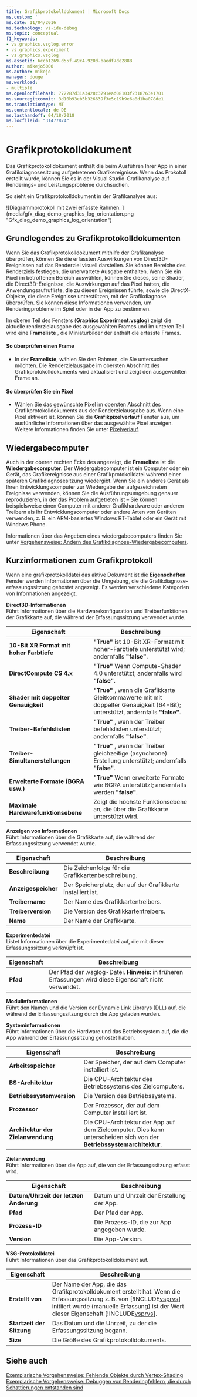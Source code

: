 ```yaml
---
title: Grafikprotokolldokument | Microsoft Docs
ms.custom: ''
ms.date: 11/04/2016
ms.technology: vs-ide-debug
ms.topic: conceptual
f1_keywords:
- vs.graphics.vsglog.error
- vs.graphics.experiment
- vs.graphics.vsglog
ms.assetid: 6ccb1269-d55f-49c4-920d-baedf7de2888
author: mikejo5000
ms.author: mikejo
manager: douge
ms.workload:
- multiple
ms.openlocfilehash: 772287d31a3428c3791ead08103f2318763e1701
ms.sourcegitcommit: 3d10b93eb5b326639f3e5c19b9e6a8d1ba078de1
ms.translationtype: MT
ms.contentlocale: de-DE
ms.lasthandoff: 04/18/2018
ms.locfileid: "31477874"
---
```

# <a name="graphics-log-document"></a>Grafikprotokolldokument
Das Grafikprotokolldokument enthält die beim Ausführen Ihrer App in einer Grafikdiagnosesitzung aufgetretenen Grafikereignisse. Wenn das Prokotoll erstellt wurde, können Sie es in der Visual Studio-Grafikanalyse auf Renderings- und Leistungsprobleme durchsuchen.  
  
 So sieht ein Grafikprotokolldokument in der Grafikanalyse aus:  
  
 ![Diagrammprotokoll mit zwei erfasste Rahmen. ] (media/gfx_diag_demo_graphics_log_orientation.png "Gfx_diag_demo_graphics_log_orientation")  
  
## <a name="understanding-graphics-log-documents"></a>Grundlegendes zu Grafikprotokolldokumenten  
 Wenn Sie das Grafikprotokolldokument mithilfe der Grafikanalyse überprüfen, können Sie die erfassten Auswirkungen von Direct3D-Ereignissen auf das Renderziel visuell darstellen. Sie können Bereiche des Renderziels festlegen, die unerwartete Ausgabe enthalten. Wenn Sie ein Pixel im betroffenen Bereich auswählen, können Sie dieses, seine Shader, die Direct3D-Ereignisse, die Auswirkungen auf das Pixel hatten, die Anwendungsaufrufliste, die zu diesen Ereignissen führte, sowie die DirectX-Objekte, die diese Ereignisse unterstützen, mit der Grafikdiagnose überprüfen. Sie können diese Informationen verwenden, um Renderingprobleme im Spiel oder in der App zu bestimmen.  
  
 Im oberen Teil des Fensters (**Graphics Experiment.vsglog**) zeigt die aktuelle renderzielausgabe des ausgewählten Frames und im unteren Teil wird eine **Frameliste** , die Miniaturbilder der enthält die erfasste Frames.  
  
#### <a name="to-inspect-a-frame"></a>So überprüfen einen Frame  
  
-   In der **Frameliste**, wählen Sie den Rahmen, die Sie untersuchen möchten. Die Renderzielausgabe im obersten Abschnitt des Grafikprotokolldokuments wird aktualisiert und zeigt den ausgewählten Frame an.  
  
#### <a name="to-inspect-a-pixel"></a>So überprüfen Sie ein Pixel  
  
-   Wählen Sie das gewünschte Pixel im obersten Abschnitt des Grafikprotokolldokuments aus der Renderzielausgabe aus. Wenn eine Pixel aktiviert ist, können Sie die **Grafikpixelverlauf** Fenster aus, um ausführliche Informationen über das ausgewählte Pixel anzeigen. Weitere Informationen finden Sie unter [Pixelverlauf](graphics-pixel-history.md).  
  
## <a name="playback-machine"></a>Wiedergabecomputer  
 Auch in der oberen rechten Ecke des angezeigt, die **Frameliste** ist die **Wiedergabecomputer**. Der Wiedergabecomputer ist ein Computer oder ein Gerät, das Grafikereignisse aus einer Grafikprotokolldatei während einer späteren Grafikdiagnosesitzung wiedergibt. Wenn Sie ein anderes Gerät als Ihren Entwicklungscomputer zur Wiedergabe der aufgezeichneten Ereignisse verwenden, können Sie die Ausführungsumgebung genauer reproduzieren, in der das Problem aufgetreten ist – Sie können beispielsweise einen Computer mit anderer Grafikhardware oder anderen Treibern als Ihr Entwicklungscomputer oder andere Arten von Geräten verwenden, z. B. ein ARM-basiertes Windows RT-Tablet oder ein Gerät mit Windows Phone.  
  
 Informationen über das Angeben eines wiedergabecomputers finden Sie unter [Vorgehensweise: Ändern des Grafikdiagnose-Wiedergabecomputers](how-to-change-the-graphics-diagnostics-playback-machine.md).  
  
## <a name="graphics-log-summary-information"></a>Kurzinformationen zum Grafikprotokoll  
 Wenn eine grafikprotokolldatei das aktive Dokument ist die **Eigenschaften** Fenster werden Informationen über die Umgebung, die die Grafikdiagnose-erfassungssitzung gehostet angezeigt. Es werden verschiedene Kategorien von Informationen angezeigt.  
  
 **Direct3D-Informationen**  
 Führt Informationen über die Hardwarekonfiguration und Treiberfunktionen der Grafikkarte auf, die während der Erfassungssitzung verwendet wurde.  
  
|Eigenschaft|Beschreibung|  
|--------------|-----------------|  
|**10-Bit XR Format mit hoher Farbtiefe**|**"True"** ist 10-Bit XR-Format mit hoher-Farbtiefe unterstützt wird; andernfalls **"false"**.|  
|**DirectCompute CS 4.x**|**"True"** Wenn Compute-Shader 4.0 unterstützt; andernfalls wird **"false"**.|  
|**Shader mit doppelter Genauigkeit**|**"True"** , wenn die Grafikkarte Gleitkommawerte mit mit doppelter Genauigkeit (64-Bit); unterstützt, andernfalls **"false"**.|  
|**Treiber-Befehlslisten**|**"True"** , wenn der Treiber befehlslisten unterstützt; andernfalls **"false"**.|  
|**Treiber-Simultanerstellungen**|**"True"** , wenn der Treiber gleichzeitige (asynchrone) Erstellung unterstützt; andernfalls **"false"**.|  
|**Erweiterte Formate (BGRA usw.)**|**"True"** Wenn erweiterte Formate wie BGRA unterstützt; andernfalls werden **"false"**.|  
|**Maximale Hardwarefunktionsebene**|Zeigt die höchste Funktionsebene an, die über die Grafikkarte unterstützt wird.|  
  
 **Anzeigen von Informationen**  
 Führt Informationen über die Grafikkarte auf, die während der Erfassungssitzung verwendet wurde.  
  
|Eigenschaft|Beschreibung|  
|--------------|-----------------|  
|**Beschreibung**|Die Zeichenfolge für die Grafikkartenbeschreibung.|  
|**Anzeigespeicher**|Der Speicherplatz, der auf der Grafikkarte installiert ist.|  
|**Treibername**|Der Name des Grafikkartentreibers.|  
|**Treiberversion**|Die Version des Grafikkartentreibers.|  
|**Name**|Der Name der Grafikkarte.|  
  
 **Experimentedatei**  
 Listet Informationen über die Experimentedatei auf, die mit dieser Erfassungssitzung verknüpft ist.  
  
|Eigenschaft|Beschreibung|  
|--------------|-----------------|  
|**Pfad**|Der Pfad der .vsglog-Datei. **Hinweis:** in früheren Erfassungen wird diese Eigenschaft nicht verwendet.|  
  
 **Modulinformationen**  
 Führt den Namen und die Version der Dynamic Link Librarys (DLL) auf, die während der Erfassungssitzung durch die App geladen wurden.  
  
 **Systeminformationen**  
 Führt Informationen über die Hardware und das Betriebssystem auf, die die App während der Erfassungssitzung gehostet haben.  
  
|Eigenschaft|Beschreibung|  
|--------------|-----------------|  
|**Arbeitsspeicher**|Der Speicher, der auf dem Computer installiert ist.|  
|**BS-Architektur**|Die CPU-Architektur des Betriebssystems des Zielcomputers.|  
|**Betriebssystemversion**|Die Version des Betriebssystems.|  
|**Prozessor**|Der Prozessor, der auf dem Computer installiert ist.|  
|**Architektur der Zielanwendung**|Die CPU-Architektur der App auf dem Zielcomputer. Dies kann unterscheiden sich von der **Betriebssystemarchitektur**.|  
  
 **Zielanwendung**  
 Führt Informationen über die App auf, die von der Erfassungssitzung erfasst wird.  
  
|Eigenschaft|Beschreibung|  
|--------------|-----------------|  
|**Datum/Uhrzeit der letzten Änderung**|Datum und Uhrzeit der Erstellung der App.|  
|**Pfad**|Der Pfad der App.|  
|**Prozess-ID**|Die Prozess-ID, die zur App angegeben wurde.|  
|**Version**|Die App-Version.|  
  
 **VSG-Protokolldatei**  
 Führt Informationen über das Grafikprotokolldokument auf.  
  
|Eigenschaft|Beschreibung|  
|--------------|-----------------|  
|**Erstellt von**|Der Name der App, die das Grafikprotokolldokument erstellt hat. Wenn die Erfassungssitzung z. B. von [!INCLUDE[vsprvs](../../code-quality/includes/vsprvs_md.md)] initiiert wurde (manuelle Erfassung) ist der Wert dieser Eigenschaft [!INCLUDE[vsprvs](../../code-quality/includes/vsprvs_md.md)].|  
|**Startzeit der Sitzung**|Das Datum und die Uhrzeit, zu der die Erfassungssitzung begann.|  
|**Size**|Die Größe des Grafikprotokolldokuments.|  
  
## <a name="see-also"></a>Siehe auch  
 [Exemplarische Vorgehensweise: Fehlende Objekte durch Vertex-Shading](walkthrough-missing-objects-due-to-vertex-shading.md)   
 [Exemplarische Vorgehensweise: Debuggen von Renderingfehlern, die durch Schattierungen entstanden sind](walkthrough-debugging-rendering-errors-due-to-shading.md)